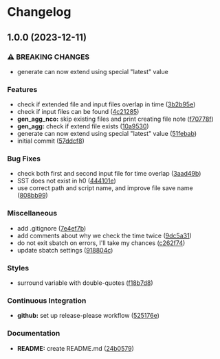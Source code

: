 # Changelog

## 1.0.0 (2023-12-11)


### ⚠ BREAKING CHANGES

* generate can now extend using special "latest" value

### Features

* check if extended file and input files overlap in time ([3b2b95e](https://github.com/engeir/cesm-data-aggregator/commit/3b2b95e76e52f32057808a05d57d86d35aa06bc6))
* check if input files can be found ([4c21285](https://github.com/engeir/cesm-data-aggregator/commit/4c212852c8606e3de4942872f1cf86fce0452336))
* **gen_agg_nco:** skip existing files and print creating file note ([f70778f](https://github.com/engeir/cesm-data-aggregator/commit/f70778f1e40d47bb5877a2eaaeb02cc439946261))
* **gen_agg:** check if extend file exists ([10a9530](https://github.com/engeir/cesm-data-aggregator/commit/10a95304cfad4aed2b44d240336f997cec1037da))
* generate can now extend using special "latest" value ([51febab](https://github.com/engeir/cesm-data-aggregator/commit/51febab147242636f8ba7adec13715b42681e20e))
* initial commit ([57ddcf8](https://github.com/engeir/cesm-data-aggregator/commit/57ddcf860773baf09eec35c15f74eb120f0f0694))


### Bug Fixes

* check both first and second input file for time overlap ([3aad49b](https://github.com/engeir/cesm-data-aggregator/commit/3aad49b4bb24767b8e574cc5f04a396be9f0b13f))
* SST does not exist in h0 ([444101e](https://github.com/engeir/cesm-data-aggregator/commit/444101ee919ce1cb4687fbee76c5e08491d31776))
* use correct path and script name, and improve file save name ([808bb99](https://github.com/engeir/cesm-data-aggregator/commit/808bb99dc4a68557e38573739e43daf610c2b1d3))


### Miscellaneous

* add .gitignore ([7e4ef7b](https://github.com/engeir/cesm-data-aggregator/commit/7e4ef7b0be68040f995f0f8595243c3882b1decc))
* add comments about why we check the time twice ([9dc5a31](https://github.com/engeir/cesm-data-aggregator/commit/9dc5a31600a8cf9b17ff118b40d2e3c7e4c28559))
* do not exit sbatch on errors, I'll take my chances ([c262f74](https://github.com/engeir/cesm-data-aggregator/commit/c262f741d903ad1e8b1d3c197d0d5c58e68fe24a))
* update sbatch settings ([918804c](https://github.com/engeir/cesm-data-aggregator/commit/918804cdc219d5937c9868eb9e0c73a608c3d0c9))


### Styles

* surround variable with double-quotes ([f18b7d8](https://github.com/engeir/cesm-data-aggregator/commit/f18b7d8a7661d828a0c3309d5136230278fedbb3))


### Continuous Integration

* **github:** set up release-please workflow ([525176e](https://github.com/engeir/cesm-data-aggregator/commit/525176e9f040220e51afe00fcdce738dc367d787))


### Documentation

* **README:** create README.md ([24b0579](https://github.com/engeir/cesm-data-aggregator/commit/24b0579ce218ff0e41fd9c6aef97e5d8ec40a7e4))

